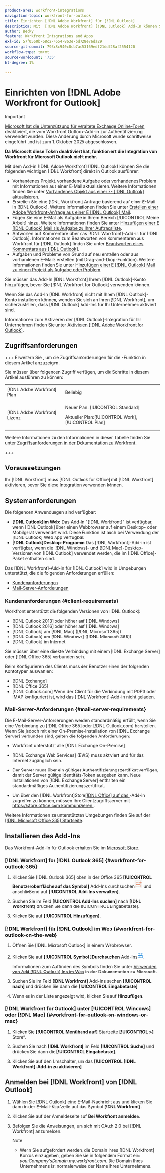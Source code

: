 ```yaml
---
product-area: workfront-integrations
navigation-topic: workfront-for-outlook
title: Einrichten [!DNL Adobe Workfront] für [!DNL Outlook]
description: Mit  [!DNL Adobe Workfront] [!DNL Outlook] Add-In können Sie die wichtigsten  [!DNL Workfront]  direkt in Outlook ausführen.
author: Becky
feature: Workfront Integrations and Apps
exl-id: 57f0560b-68c2-4654-863e-bd728e76da29
source-git-commit: 793c8c940c8cb7ac53169edf21ddf28af2554120
workflow-type: tm+mt
source-wordcount: '735'
ht-degree: 1%

---
```


# Einrichten von [!DNL Adobe Workfront for Outlook]

<!-- Audited: 12/2023 -->

>[!IMPORTANT]
>
>[Microsoft hat die Unterstützung für veraltete Exchange Online-Token](https://learn.microsoft.com/en-us/office/dev/add-ins/outlook/faq-nested-app-auth-outlook-legacy-tokens) deaktiviert, die vom Workfront Outlook-Add-in zur Authentifizierung verwendet wurden. Diese Änderung durch Microsoft wurde schrittweise eingeführt und ist zum 1. Oktober 2025 abgeschlossen.
>
>**Da Microsoft diese Token deaktiviert hat, funktioniert die Integration von Workfront für Microsoft Outlook nicht mehr.**

Mit dem Add-in [!DNL Adobe Workfront] [!DNL Outlook] können Sie die folgenden wichtigen [!DNL Workfront] direkt in Outlook ausführen:

* Vorhandenes Projekt, vorhandene Aufgabe oder vorhandenes Problem mit Informationen aus einer E-Mail aktualisieren. Weitere Informationen finden Sie unter [Vorhandenes Objekt aus einer E- [!DNL Outlook]  aktualisieren](../../workfront-integrations-and-apps/using-workfront-with-outlook/update-an-existing-object-from-an-outlook-email.md).
* Erstellen Sie eine [!DNL Workfront] Anfrage basierend auf einer E-Mail in [!DNL Outlook]. Weitere Informationen finden Sie unter [Erstellen einer Adobe Workfront-Anfrage aus einer E [!DNL Outlook] Mail](../../workfront-integrations-and-apps/using-workfront-with-outlook/create-a-wf-request-from-an-outlook-email.md).
* Fügen Sie eine E-Mail als Aufgabe in Ihrem Bereich [!UICONTROL Meine Arbeit] hinzu. Weitere Informationen finden Sie unter [Hinzufügen einer E [!DNL Outlook] Mail als Aufgabe zu Ihrer Auftragsliste](../../workfront-integrations-and-apps/using-workfront-with-outlook/add-outlook-email-as-task-to-your-work-list.md).
* Antworten auf Kommentare über das [!DNL Workfront]-Add-in für [!DNL Outlook]. Informationen zum Beantworten von Kommentaren aus Workfront für [!DNL Outlook] finden Sie unter [Beantworten eines Kommentars aus [!DNL Outlook]](../../workfront-integrations-and-apps/using-workfront-with-outlook/reply-to-a-comment-from-outlook.md).
* Aufgaben und Probleme von Grund auf neu erstellen oder aus vorhandenen E-Mails erstellen (mit Drag-and-Drop-Funktion). Weitere Informationen finden Sie unter [Hinzufügen einer E [!DNL Outlook] Mail zu einem Projekt als Aufgabe oder Problem](../../workfront-integrations-and-apps/using-workfront-with-outlook/add-outlook-email-to-project-as-task-or-issue.md).

Sie müssen das Add-In [!DNL Workfront] Ihrem [!DNL Outlook]-Konto hinzufügen, bevor Sie [!DNL Workfront for Outlook] verwenden können.

Wenn Sie das Add-In [!DNL Workfront] nicht mit Ihrem [!DNL Outlook]-Konto installieren können, wenden Sie sich an Ihren [!DNL Workfront], um sicherzustellen, dass [!DNL Outlook] Add-Ins für Ihr Unternehmen aktiviert sind.

Informationen zum Aktivieren der [!DNL Outlook]-Integration für Ihr Unternehmen finden Sie unter [Aktivieren [!DNL Adobe Workfront for Outlook]](../../administration-and-setup/configure-integrations/enable-workfront-for-outlook.md).

## Zugriffsanforderungen

+++ Erweitern Sie , um die Zugriffsanforderungen für die -Funktion in diesem Artikel anzuzeigen.

Sie müssen über folgenden Zugriff verfügen, um die Schritte in diesem Artikel ausführen zu können:

<table style="table-layout:auto"> 
 <col> 
 <col> 
 <tbody> 
  <tr> 
   <td role="rowheader">[!DNL Adobe Workfront] Plan</td> 
   <td> <p>Beliebig</p> </td> 
  </tr> 
  <tr> 
   <td role="rowheader">[!DNL Adobe Workfront] Lizenz</td> 
   <td> 
   <p>Neuer Plan: [!UICONTROL Standard]</p> 
   <p>Aktueller Plan:[!UICONTROL Work], [!UICONTROL Plan]</p> </td> 
  </tr> 
 </tbody> 
</table>

Weitere Informationen zu den Informationen in dieser Tabelle finden Sie unter [Zugriffsanforderungen in der Dokumentation zu Workfront](/help/quicksilver/administration-and-setup/add-users/access-levels-and-object-permissions/access-level-requirements-in-documentation.md).

+++

## Voraussetzungen

Ihr [!DNL Workfront] muss [!DNL Outlook for Office] mit [!DNL Workfront] aktivieren, bevor Sie diese Integration verwenden können.

## Systemanforderungen

Die folgenden Anwendungen sind verfügbar:

* **[!DNL Outlook]im Web:** Das Add-In &quot;[!DNL Workfront]&quot; ist verfügbar, wenn [!DNL Outlook] über einen Webbrowser auf einem Desktop- oder Mobilgerät verwendet wird. Diese Funktion ist auch bei Verwendung der [!DNL Outlook] Web App verfügbar.
* **[!DNL Outlook]Desktop-Programm** Das [!DNL Workfront]-Add-in ist verfügbar, wenn die [!DNL Windows]- und [!DNL Mac]-Desktop-Versionen von [!DNL Outlook] verwendet werden, die im [!DNL Office]-Paket enthalten sind.

Das [!DNL Workfront]-Add-in für [!DNL Outlook] wird in Umgebungen unterstützt, die die folgenden Anforderungen erfüllen:

* [Kundenanforderungen](#client-requirements-client-requirements)
* [Mail-Server-Anforderungen](#mail-server-requirements-mail-server-requirements)

### Kundenanforderungen {#client-requirements}

Workfront unterstützt die folgenden Versionen von [!DNL Outlook]:

* [!DNL Outlook 2013] oder höher auf [!DNL Windows]
* [!DNL Outlook 2016] oder höher auf [!DNL Windows]
* [!DNL Outlook] am [!DNL Mac] ([!DNL Microsoft 365])
* [!DNL Outlook] am [!DNL Windows] ([!DNL Microsoft 365])
* [!DNL Outlook] im Internet

Sie müssen über eine direkte Verbindung mit einem [!DNL Exchange Server] oder [!DNL Office 365] verbunden sein.

Beim Konfigurieren des Clients muss der Benutzer einen der folgenden Kontotypen auswählen:

* [!DNL Exchange]
* [!DNL Office 365]
* [!DNL Outlook.com] Wenn der Client für die Verbindung mit POP3 oder IMAP konfiguriert ist, wird das [!DNL Workfront]-Add-in nicht geladen.

### Mail-Server-Anforderungen {#mail-server-requirements}

Die E-Mail-Server-Anforderungen werden standardmäßig erfüllt, wenn Sie eine Verbindung zu [!DNL Office 365] oder [!DNL Outlook.com] herstellen. Wenn Sie jedoch mit einer On-Premise-Installation von [!DNL Exchange Server] verbunden sind, gelten die folgenden Anforderungen:

* Workfront unterstützt alle [!DNL Exchange On-Premise]
* [!DNL Exchange Web Services] (EWS) muss aktiviert und für das Internet zugänglich sein.
* Der Server muss über ein gültiges Authentifizierungszertifikat verfügen, damit der Server gültige Identitäts-Token ausgeben kann. Neue Installationen von [!DNL Exchange Server] enthalten ein standardmäßiges Authentifizierungszertifikat.

  <!--this used to be here but Dev asked for it to be taken out - logged issue for editing this article on 4-26-2023: For more information, see [Digital certificates and encryption in [!DNL Exchange 2016]](https://technet.microsoft.com/en-us/library/dd351044(v=exchg.160).aspx) and [Set-AuthConfig](https://technet.microsoft.com/en-us/library/jj215766(v=exchg.160).aspx).-->

* Um über den [!DNL Workfront]Store[[!DNL Office]  auf das ](https://store.office.com/)-Add-in zugreifen zu können, müssen Ihre Clientzugriffsserver mit [https://store.office.com kommunizieren ](https://store.office.com/).

Weitere Informationen zu unterstützten Umgebungen finden Sie auf der [[!DNL Microsoft Office 365] Startseite](https://products.office.com/en-us/office-365-home).

## Installieren des Add-Ins

Das Workfront-Add-In für Outlook erhalten Sie im [Microsoft Store](https://appsource.microsoft.com/en-us/product/office/WA104380943?tab=Overview).

### [!DNL Workfront] for [!DNL Outlook 365] {#workfront-for-outlook-365}

1. Klicken Sie [!DNL Outlook 365] oben in der Office 365 **[!UICONTROL Benutzeroberfläche auf das Symbol]** Add-Ins durchsuchen![ ](assets/outlook-add-in-26x26.png) und anschließend auf **[!UICONTROL Add-Ins verwalten]**.

1. Suchen Sie im Feld **[!UICONTROL Add-Ins suchen]** nach **[!DNL Workfront]** drücken Sie dann die [!UICONTROL Eingabetaste].

1. Klicken Sie auf **[!UICONTROL Hinzufügen]**.

### [!DNL Workfront] für [!DNL Outlook] im Web {#workfront-for-outlook-on-the-web}

1. Öffnen Sie [!DNL Microsoft Outlook] in einem Webbrowser.
1. Klicken Sie auf **[!UICONTROL Symbol ]Durchsuchen** Add-Ins![Durchsuchen-Add-Ins](assets/outlook-add-in-web-version-20x20.png).

   Informationen zum Auffinden des Symbols finden Sie unter [Verwenden von Add [!DNL Outlook] Ins im Web](https://support.microsoft.com/en-us/office/using-add-ins-in-outlook-on-the-web-8f2ce816-5df4-44a5-958c-f7f9d6dabdce#bkmk_addaddinsicon) in der Dokumentation zu Microsoft.

1. Suchen Sie im Feld **[!DNL Workfront]** Add-Ins suchen **[!UICONTROL nach]** und drücken Sie dann die **[!UICONTROL Eingabetaste]**.

1. Wenn es in der Liste angezeigt wird, klicken Sie auf **Hinzufügen**.

### [!DNL Workfront for Outlook] unter [!UICONTROL Windows] oder [!DNL Mac] {#workfront-for-outlook-on-windows-or-mac}

1. Klicken Sie **[!UICONTROL Menüband auf]** Startseite **[!UICONTROL >]** Store“.

1. Suchen Sie nach **[!DNL Workfront]** im Feld **[!UICONTROL Suche]** und drücken Sie dann die **[!UICONTROL Eingabetaste]**.

1. Klicken Sie auf den Umschalter, um das **[!UICONTROL [!DNL Workfront]-Add-in zu aktivieren]**.

## Anmelden bei [!DNL Workfront] von [!DNL Outlook]

1. Wählen Sie [!DNL Outlook] eine E-Mail-Nachricht aus und klicken Sie dann in der E-Mail-Kopfzeile auf das Symbol **[!DNL Workfront]** .
1. Klicken Sie auf der Anmeldeseite auf **Bei Workfront anmelden**.
1. Befolgen Sie die Anweisungen, um sich mit OAuth 2.0 bei [!DNL Workfront] anzumelden. <!--Enhanced Authentication or your Security Assertion Markup Language (SAML) URL.-->

   <!--Before users can log in to the [!DNL Workfront] add-in using SAML, a [!DNL Workfront] administrator must first enable [!DNL Office 365] add-ins to authenticate using a SAML 2.0 solution. For more information, see the section [Configure [!DNL Adobe Workfront] with SAML 2.0](../../administration-and-setup/add-users/single-sign-on/configure-workfront-saml-2.md#enable-saml-with-office-365) in the article [Configure [!DNL Adobe Workfront] with SAML 2.0](../../administration-and-setup/add-users/single-sign-on/configure-workfront-saml-2.md).-->

   >[!NOTE]
   >
   >* Wenn Sie aufgefordert werden, die Domain Ihres [!DNL Workfront] Kontos einzugeben, geben Sie sie in folgendem Format ein: *yourCompany&#39;sDomain.my.workfront.com*. Die Domain Ihres Unternehmens ist normalerweise der Name Ihres Unternehmens.

<!--ADDITIONAL BULLET REMOVED FROM NOTE BOX: Enhanced Authentication is not available until a Workfront administrator enables it for this integration.-->
